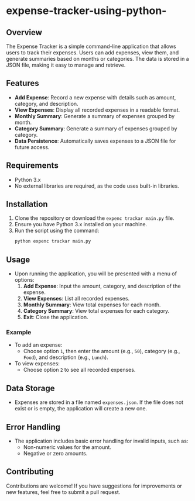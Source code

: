 # expense-tracker-using-python-

## **Overview**
The Expense Tracker is a simple command-line application that allows users to track their expenses. Users can add expenses, view them, and generate summaries based on months or categories. The data is stored in a JSON file, making it easy to manage and retrieve.

## **Features**
- **Add Expense**: Record a new expense with details such as amount, category, and description.
- **View Expenses**: Display all recorded expenses in a readable format.
- **Monthly Summary**: Generate a summary of expenses grouped by month.
- **Category Summary**: Generate a summary of expenses grouped by category.
- **Data Persistence**: Automatically saves expenses to a JSON file for future access.

## **Requirements**
- Python 3.x
- No external libraries are required, as the code uses built-in libraries.

## **Installation**
1. Clone the repository or download the `expenc trackar main.py` file.
2. Ensure you have Python 3.x installed on your machine.
3. Run the script using the command:
   ```bash
   python expenc trackar main.py
   ```

## **Usage**
- Upon running the application, you will be presented with a menu of options:
  1. **Add Expense**: Input the amount, category, and description of the expense.
  2. **View Expenses**: List all recorded expenses.
  3. **Monthly Summary**: View total expenses for each month.
  4. **Category Summary**: View total expenses for each category.
  5. **Exit**: Close the application.

### **Example**
- To add an expense:
  - Choose option `1`, then enter the amount (e.g., `50`), category (e.g., `Food`), and description (e.g., `Lunch`).
- To view expenses:
  - Choose option `2` to see all recorded expenses.

## **Data Storage**
- Expenses are stored in a file named `expenses.json`. If the file does not exist or is empty, the application will create a new one.

## **Error Handling**
- The application includes basic error handling for invalid inputs, such as:
  - Non-numeric values for the amount.
  - Negative or zero amounts.

## **Contributing**
Contributions are welcome! If you have suggestions for improvements or new features, feel free to submit a pull request.

